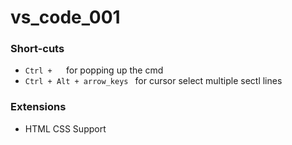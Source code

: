 # vs_code_001

### Short-cuts
- `Ctrl + ` ` ` for popping up the cmd
- `Ctrl + Alt + arrow_keys ` for cursor select multiple sectl lines

### Extensions
- HTML CSS Support
